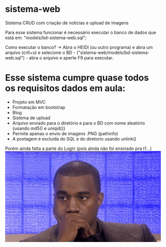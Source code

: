 # sistema-web
Sistema CRUD com criação de noticias e upload de imagens

Para esse sistema funcionar é necessário executar o banco de dados que está em: "models/bd-sistema-web.sql";

Como executar o banco?
-> Abra o HEIDI (ou outro programa) e abra um arquivo (crtl+o) e selecione o BD - ("sistema-web/models/bd-sistema-web.sql") - abra o arquivo e aperte F9 para executar.

# Esse sistema cumpre quase todos os requisitos dados em aula:

- Projeto em MVC
- Formatação em bootstrap
- Blog
- Sistema de upload
- Arquivo enviado para o diretório e para o BD com nome aleatório {usando md5() e uniqid()}   
- Permite apenas o envio de imagens .PNG (pathinfo)
- A postagem é excluida do SQL e do diretorio usando unlink()

Porém ainda falta a parte do Login (pois ainda não foi ensinado pra t1...)
![](https://github.com/arthurfudali/sistema-web/blob/main/views/imgs/readme/yegif.gif)
